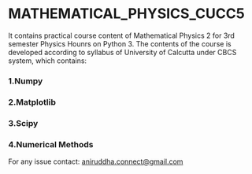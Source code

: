 # MATHEMATICAL_PHYSICS_CUCC5
It contains practical course content of Mathematical Physics 2 for 3rd semester Physics Hounrs on Python 3. The contents of the course is developed according to syllabus of University of Calcutta under CBCS system, which contains:
### 1.Numpy
### 2.Matplotlib
### 3.Scipy
### 4.Numerical Methods

For any issue contact: aniruddha.connect@gmail.com
